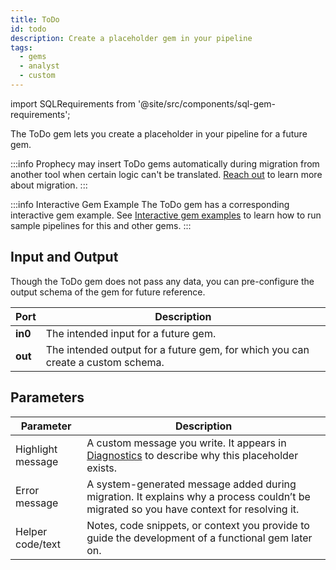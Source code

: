 ```yaml
---
title: ToDo
id: todo
description: Create a placeholder gem in your pipeline
tags:
  - gems
  - analyst
  - custom
---
```


import SQLRequirements from '@site/src/components/sql-gem-requirements';

<SQLRequirements
  execution_engine=""
  sql_package_name="ProphecyDatabricksSqlBasics"
  sql_package_version="0.0.10+"
/>

The ToDo gem lets you create a placeholder in your pipeline for a future gem.

:::info
Prophecy may insert ToDo gems automatically during migration from another tool when certain logic can't be translated. [Reach out](mailto:support@prophecy.io) to learn more about migration.
:::

:::info Interactive Gem Example
The ToDo gem has a corresponding interactive gem example. See [Interactive gem examples](/analysts/gems#interactive-gem-examples) to learn how to run sample pipelines for this and other gems.
:::

## Input and Output

Though the ToDo gem does not pass any data, you can pre-configure the output schema of the gem for future reference.

| Port    | Description                                                                     |
| ------- | ------------------------------------------------------------------------------- |
| **in0** | The intended input for a future gem.                                            |
| **out** | The intended output for a future gem, for which you can create a custom schema. |

## Parameters

| Parameter         | Description                                                                                                                             |
| ----------------- | --------------------------------------------------------------------------------------------------------------------------------------- |
| Highlight message | A custom message you write. It appears in [Diagnostics](/analysts/project-editor#footer) to describe why this placeholder exists.       |
| Error message     | A system-generated message added during migration. It explains why a process couldn’t be migrated so you have context for resolving it. |
| Helper code/text  | Notes, code snippets, or context you provide to guide the development of a functional gem later on.                                     |

